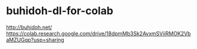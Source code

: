 # buhidoh-dl-for-colab
http://buhidoh.net/
https://colab.research.google.com/drive/18dpmMb3Sk2AvxmSViiRMOK2VbaMZUGqp?usp=sharing
